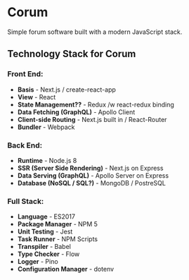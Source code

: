 # Corum
Simple forum software built with a modern JavaScript stack.

## Technology Stack for Corum

### Front End:
 - **Basis** - Next.js / create-react-app
- **View** - React
- **State Management??** - Redux /w react-redux binding
- **Data Fetching (GraphQL)** - Apollo Client
- **Client-side Routing** - Next.js built in / React-Router
- **Bundler** - Webpack

### Back End:
- **Runtime** - Node.js 8
- **SSR (Server Side Rendering)** - Next.js on Express
- **Data Serving (GraphQL)** - Apollo Server on Express
- **Database (NoSQL / SQL?)** - MongoDB / PostreSQL

### Full Stack:
- **Language** - ES2017
- **Package Manager** - NPM 5
- **Unit Testing** - Jest
- **Task Runner** - NPM Scripts
- **Transpiler** - Babel
- **Type Checker** - Flow
- **Logger** - Pino
- **Configuration Manager** - dotenv
